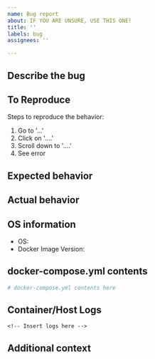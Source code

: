 ```yaml
---
name: Bug report
about: IF YOU ARE UNSURE, USE THIS ONE!
title: ''
labels: bug
assignees: ''

---
```


## Describe the bug

<!-- A clear and concise description of what the bug is. -->

## To Reproduce

Steps to reproduce the behavior:

1. Go to '...'
2. Click on '....'
3. Scroll down to '....'
4. See error

## Expected behavior

<!-- A clear and concise description of what you expected to happen. -->

## Actual behavior

<!-- A clear and concise description of what you expected to happen. -->

## OS information

- OS:  <!-- e.g. Ubuntu, Manjaro, etc -->
- Docker Image Version:  <!--e.g. 0.0.1 -->

## docker-compose.yml contents

```yaml
# docker-compose.yml contents here
```

## Container/Host Logs

```log
<!-- Insert logs here -->
```

## Additional context

<!-- Add any other context about the problem here. -->
